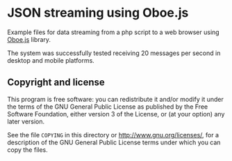 JSON streaming using Oboe.js
============================

Example files for data streaming from a php script to a web browser using [Oboe.js](http://oboejs.com/) library.

The system was successfully tested receiving 20 messages per second in desktop and mobile platforms.


Copyright and license
---------------------

This program is free software: you can redistribute it and/or modify it under the terms of the GNU General Public License as published by the Free Software Foundation, either version 3 of the License, or (at your option) any later version.

See the file `COPYING` in this directory or  http://www.gnu.org/licenses/, for a description of the GNU General Public License terms under which you can copy the files.
